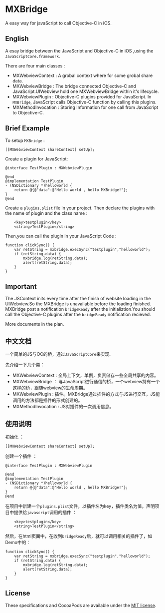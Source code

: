 # MXBridge

A easy way for javaScript to call Objective-C in iOS.

## English

A esay bridge between the JavaScript and Objective-C in iOS ,using the `JavaScriptCore.framework`.

There are four main classes :

* MXWebviewContext : A grobal context where for some grobal share data.
* MXWebviewBridge : The bridge connected Objective-C and JavaScript.UIWebview hold one MXWebviewBridge within it's lifecycle.
* MXWebviewPlugin : Objective-C plugins provided for JavaScript. In `MXBridge`, JavaScript calls Objective-C function by calling this plugins.
* MXMethodInvocation : Storing Information for one call from JavaScript to Objective-C.

## Brief Example

To setup `MXBridge` :

	[[MXWebviewContext shareContext] setUp];
	
Create a plugin for JavaScript:

	@interface TestPlugin : MXWebviewPlugin
	
	@end
	@implementation TestPlugin
	- (NSDictionary *)helloworld {
	    return @{@"data":@"Hello world , hello MXBridge!"};
	}
	@end

Create a `plugins.plist` file in your project. Then declare the plugins with the name of plugin and the class name :

        <key>testplugin</key>
        <string>TestPlugin</string>
        
Then,you can call the plugin in your JavaScript Code :

	function clickSync() {
		var retString = mxbridge.execSync("testplugin","helloworld");
		if (retString.data) {
            mxbridge.log(retString.data);
			alert(retString.data);
		}
	}

## Important

The JSContext inits every time after the finish of website loading in the UIWebview.So the MXBridge is unavailable  before the loading finished. MXBridge post a notification `bridgeReady` after the initializtion.You should call the Objective-C plugins after the `bridgeReady` notification recieved.

More documents in the plan.

## 中文文档

一个简单的JS与OC的桥，通过`JavaScriptCore`来实现.

先介绍一下几个类：

* MXWebviewContext : 全局上下文，单例，负责储存一些全局共享的内容。
* MXWebviewBridge ： 与JavaScript进行通信的桥，一个webview持有一个这样的桥，跟随webview的生命周期。
* MXWebviewPlugin : 插件。MXBridge通过插件的方式与JS进行交互，JS能调用的方法都是插件的形式创建的。
* MXMethodInvocation : JS对插件的一次调用信息。

## 使用说明

初始化 ：

	[[MXWebviewContext shareContext] setUp];

创建一个插件 ：

	@interface TestPlugin : MXWebviewPlugin
	
	@end
	@implementation TestPlugin
	- (NSDictionary *)helloworld {
	    return @{@"data":@"Hello world , hello MXBridge!"};
	}
	@end

在项目中新建一个`plugins.plist`文件，以插件名为key，插件类名为值，声明项目中提供给`javascript`调用的插件 ：

        <key>testplugin</key>
        <string>TestPlugin</string>
       
然后，在html页面中，在收到`bridgeReady`后，就可以调用相关的插件了，如Demo中的：

	function clickSync() {
		var retString = mxbridge.execSync("testplugin","helloworld");
		if (retString.data) {
            mxbridge.log(retString.data);
			alert(retString.data);
		}
	}

## License

These specifications and CocoaPods are available under the [MIT license](http://www.opensource.org/licenses/mit-license.php).
